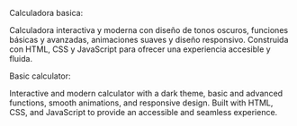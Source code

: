Calculadora basica:

Calculadora interactiva y moderna con diseño de tonos oscuros, funciones básicas y avanzadas, animaciones suaves y diseño responsivo. Construida con HTML, CSS y JavaScript para ofrecer una experiencia accesible y fluida.

Basic calculator:

Interactive and modern calculator with a dark theme, basic and advanced functions, smooth animations, and responsive design. Built with HTML, CSS, and JavaScript to provide an accessible and seamless experience.
